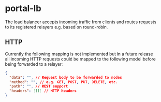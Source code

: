 # portal-lb

The load balancer accepts incoming traffic from clients and routes requests to its registered relayers e.g. based on round-robin.

## HTTP

Currently the following mapping is not implemented but in a future release all incoming HTTP requests could be mapped to the following model before being forwarded to a relayer:

```json
{
  "data": "", // Request body to be forwarded to nodes
  "method": "", // e.g. GET, POST, PUT, DELETE, etc.
  "path": "", // REST support
  "headers": [][] // HTTP headers
}
```